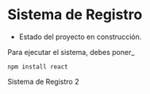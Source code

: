 <h1>Sistema de Registro</h1>

- Estado del proyecto en construcción.
  
Para ejecutar el sistema, debes poner_

```npm install react```

Sistema de Registro 2
